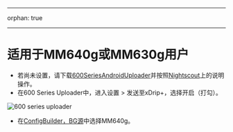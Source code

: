 - - -
orphan: true
- - -

# 适用于MM640g或MM630g用户

-   若尚未设置，请下载[600SeriesAndroidUploader](https://pazaan.github.io/600SeriesAndroidUploader/)并按照[Nightscout](https://nightscout.github.io/uploader/setup/?h=uploader#medtronic-600-series-with-uploader)上的说明操作。
-   在600 Series Uploader中，进入设置 > 发送至xDrip+，选择开启（打勾）。

![600 series uploader](../images/600Uploader.png)

-   在[ConfigBuilder，BG源](#Config-Builder-bg-source)中选择MM640g。


